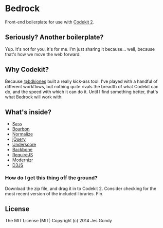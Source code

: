 # Bedrock

Front-end boilerplate for use with [Codekit 2](http://incident57.com/codekit).


## Seriously? Another boilerplate?

Yup. It's not for you, it's for me. I'm just sharing it because... well, because that's how we move the web forward.


## Why Codekit?

Because [@bdkjones](https://github.com/bdkjones) built a really kick-ass tool. I've played with a handful of different workflows, but nothing quite rivals the breadth of what Codekit can do, and the speed with which it can do it. Until I find something better, that's what Bedrock will work with.


## What's inside?

- [Sass](http://sass-lang.com)
- [Bourbon](http://bourbon.io)
- [Normalize](http://necolas.github.io/normalize.css/)
- [jQuery](http://jquery.com)
- [Underscore](http://underscorejs.org)
- [Backbone](http://backbonejs.org)
- [RequireJS](http://requirejs.org)
- [Modernizr](http://modernizr.com)
- [D3JS](http://d3js.org)


### How do I get this thing off the ground?

Download the zip file, and drag it in to Codekit 2. Consider checking for the most recent version of the included libraries. Fin.


## License

The MIT License (MIT) Copyright (c) 2014 Jes Gundy
